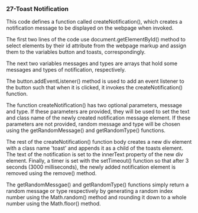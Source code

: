 ### 27-Toast Notification

This code defines a function called createNotification(), which creates a notification message to be displayed on the webpage when invoked.

The first two lines of the code use document.getElementById() method to select elements by their id attribute from the webpage markup and assign them to the variables button and toasts, correspondingly.

The next two variables messages and types are arrays that hold some messages and types of notification, respectively.

The button.addEventListener() method is used to add an event listener to the button such that when it is clicked, it invokes the createNotification() function.

The function createNotification() has two optional parameters, message and type. If these parameters are provided, they will be used to set the text and class name of the newly created notification message element. If these parameters are not provided, random message and type will be chosen using the getRandomMessage() and getRandomType() functions.

The rest of the createNotification() function body creates a new div element with a class name 'toast' and appends it as a child of the toasts element. The text of the notification is set to the innerText property of the new div element. Finally, a timer is set with the setTimeout() function so that after 3 seconds (3000 milliseconds), the newly added notification element is removed using the remove() method.

The getRandomMessgae() and getRandomType() functions simply return a random message or type respectively by generating a random index number using the Math.random() method and rounding it down to a whole number using the Math.floor() method.
